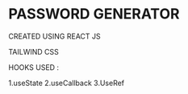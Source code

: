 # PASSWORD GENERATOR 

CREATED USING REACT JS

TAILWIND CSS

HOOKS USED :

1.useState
2.useCallback
3.UseRef

